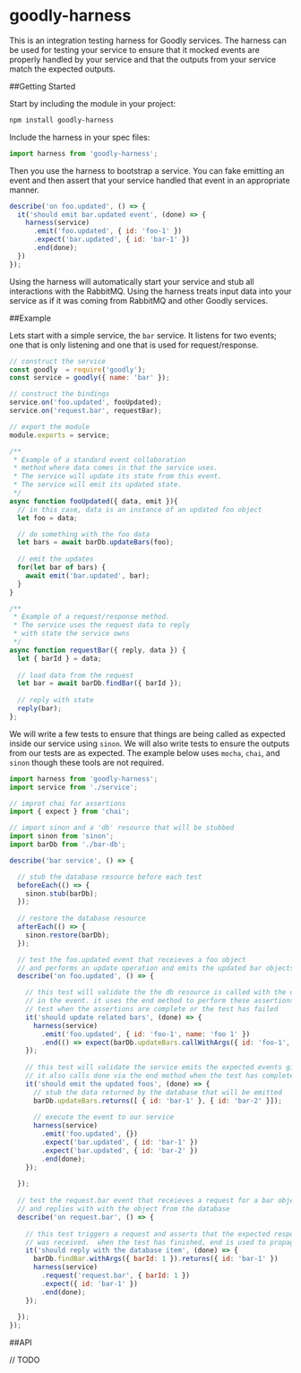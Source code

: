 # goodly-harness
This is an integration testing harness for Goodly services. The harness can be used for testing your service to ensure that it mocked events are properly handled by your service and that the outputs from your service match the expected outputs.

##Getting Started

Start by including the module in your project:

```bash
npm install goodly-harness
```

Include the harness in your spec files:

```javascript
import harness from 'goodly-harness';
```

Then you use the harness to bootstrap a service. You can fake emitting an event and then assert that your service handled that event in an appropriate manner.

```javascript
describe('on foo.updated', () => {
  it('should emit bar.updated event', (done) => {
    harness(service)
      .emit('foo.updated', { id: 'foo-1' })
      .expect('bar.updated', { id: 'bar-1' })
      .end(done);
  })
});
```

Using the harness will automatically start your service and stub all interactions with the RabbitMQ. Using the harness treats input data into your service as if it was coming from RabbitMQ and other Goodly services.

##Example

Lets start with a simple service, the `bar` service. It listens for two events; one that is only listening and one that is used for request/response.

```javascript
// construct the service
const goodly  = require('goodly');
const service = goodly({ name: 'bar' });

// construct the bindings
service.on('foo.updated', fooUpdated);
service.on('request.bar', requestBar);

// export the module
module.exports = service;

/**
 * Example of a standard event collaboration
 * method where data comes in that the service uses.
 * The service will update its state from this event. 
 * The service will emit its updated state.
 */
async function fooUpdated({ data, emit }){
  // in this case, data is an instance of an updated foo object
  let foo = data;

  // do something with the foo data
  let bars = await barDb.updateBars(foo);
  
  // emit the updates
  for(let bar of bars) {
    await emit('bar.updated', bar);
  }
}

/**
 * Example of a request/response method. 
 * The service uses the request data to reply
 * with state the service owns
 */
async function requestBar({ reply, data }) {
  let { barId } = data;
  
  // load data from the request
  let bar = await barDb.findBar({ barId });
  
  // reply with state
  reply(bar);
};
```

We will write a few tests to ensure that things are being called as expected inside our service using `sinon`.  We will also write tests to ensure the outputs from our tests are as expected.  The example below uses `mocha`, `chai`, and `sinon` though these tools are not required.

```javascript
import harness from 'goodly-harness';
import service from './service';

// improt chai for assertions
import { expect } from 'chai';

// import sinon and a 'db' resource that will be stubbed
import sinon from 'sinon';
import barDb from './bar-db';

describe('bar service', () => {

  // stub the database resource before each test
  beforeEach(() => {
    sinon.stub(barDb);
  });
  
  // restore the database resource
  afterEach(() => {
    sinon.restore(barDb);
  });

  // test the foo.updated event that receieves a foo object 
  // and performs an update operation and emits the updated bar objects
  describe('on foo.updated', () => {

    // this test will validate the the db resource is called with the data supplied
    // in the event. it uses the end method to perform these assertions and terminate the 
    // test when the assertions are complete or the test has failed
    it('should update related bars', (done) => {
      harness(service)
        .emit('foo.updated', { id: 'foo-1', name: 'foo 1' })
        .end(() => expect(barDb.updateBars.callWithArgs({ id: 'foo-1', name: 'foo 1' }).to.be.true, done);
    });
    
    // this test will validate the service emits the expected events given the input.
    // it also calls done via the end method when the test has completed or failed.
    it('should emit the updated foos', (done) => {
      // stub the data returned by the database that will be emitted
      barDb.updateBars.returns([ { id: 'bar-1' }, { id: 'bar-2' }]);
      
      // execute the event to our service
      harness(service)
        .emit('foo.updated', {})
        .expect('bar.updated', { id: 'bar-1' })
        .expect('bar.updated', { id: 'bar-2' })
        .end(done);
    });
    
  });
  
  // test the request.bar event that receieves a request for a bar object
  // and replies with with the object from the database
  describe('on request.bar', () => {
    
    // this test triggers a request and asserts that the expected response object
    // was received.  when the test has finished, end is used to propagate success or failure.
    it('should reply with the database item', (done) => {
      barDb.findBar.withArgs({ barId: 1 }).returns({ id: 'bar-1' })
      harness(service)
        .request('request.bar', { barId: 1 })
        .expect({ id: 'bar-1' })
        .end(done);
    });
    
  });
});
```


##API

// TODO
